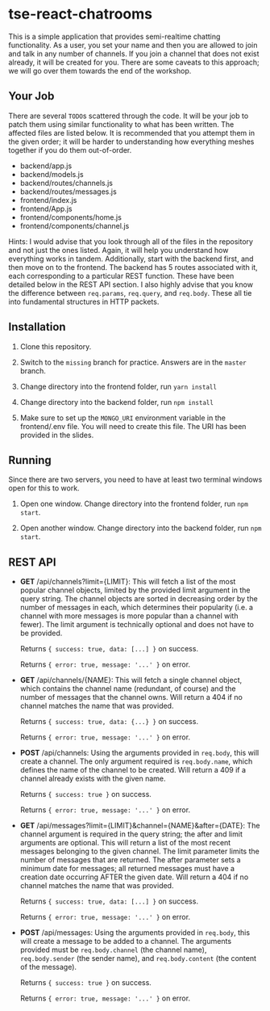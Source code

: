 # tse-react-chatrooms

This is a simple application that provides semi-realtime chatting functionality. 
As a user, you set your name and then you are allowed to join and talk in any number of 
channels. If you join a channel that does not exist already, it will be created for you.
There are some caveats to this approach; we will go over them towards the end of the workshop. 

## Your Job

There are several `TODO`s scattered through the code. It will be your job to patch them
using similar functionality to what has been written. The affected files are listed below.
It is recommended that you attempt them in the given order; it will be harder to understanding
how everything meshes together if you do them out-of-order.

* backend/app.js 
* backend/models.js 
* backend/routes/channels.js 
* backend/routes/messages.js 
* frontend/index.js 
* frontend/App.js 
* frontend/components/home.js 
* frontend/components/channel.js 

Hints: I would advise that you look through all of the files in the repository and not just the ones
listed. Again, it will help you understand how everything works in tandem. Additionally,
start with the backend first, and then move on to the frontend. The backend has 5 routes
associated with it, each corresponding to a particular REST function. These have been detailed
below in the REST API section. I also highly advise that you know the difference between
`req.params`, `req.query`, and `req.body`. These all tie into fundamental structures
in HTTP packets.

## Installation

1. Clone this repository.

2. Switch to the `missing` branch for practice. Answers are in the `master` branch.

3. Change directory into the frontend folder, run `yarn install`

4. Change directory into the backend folder, run `npm install`

5. Make sure to set up the `MONGO_URI` environment variable in the frontend/.env file. 
You will need to create this file. The URI has been provided in the slides. 

## Running

Since there are two servers, you need to have at least two terminal windows open for
this to work.

1. Open one window. Change directory into the frontend folder, run `npm start`.

2. Open another window. Change directory into the backend folder, run `npm start`.

## REST API

* __GET__ /api/channels?limit={LIMIT}: This will fetch a list of the most popular channel objects, limited
  by the provided limit argument in the query string. The channel objects are sorted in decreasing order
  by the number of messages in each, which determines their popularity (i.e. a channel with more messages
  is more popular than a channel with fewer). The limit argument is technically optional and does not have
  to be provided. 

  Returns `{ success: true, data: [...] }` on success.

  Returns `{ error: true, message: '...' }` on error.

* __GET__ /api/channels/{NAME}: This will fetch a single channel object, which contains the channel name
  (redundant, of course) and the number of messages that the channel owns. Will return a 404 if no channel
  matches the name that was provided.

  Returns `{ success: true, data: {...} }` on success.

  Returns `{ error: true, message: '...' }` on error.

* __POST__ /api/channels: Using the arguments provided in `req.body`, this will create a channel. The
  only argument required is `req.body.name`, which defines the name of the channel to be created. Will return
  a 409 if a channel already exists with the given name. 

  Returns `{ success: true }` on success.

  Returns `{ error: true, message: '...' }` on error.

* __GET__ /api/messages?limit={LIMIT}&channel={NAME}&after={DATE}: The channel argument is required in the 
  query string; the after and limit arguments are optional. This will return a list of the most recent
  messages belonging to the given channel. The limit parameter limits the number of messages that are returned.
  The after parameter sets a minimum date for messages; all returned messages must have a creation date
  occurring AFTER the given date. Will return a 404 if no channel matches the name that was provided.

  Returns `{ success: true, data: [...] }` on success.

  Returns `{ error: true, message: '...' }` on error.

* __POST__ /api/messages: Using the arguments provided in `req.body`, this will create a message to be added
  to a channel. The arguments provided must be `req.body.channel` (the channel name), `req.body.sender`
  (the sender name), and `req.body.content` (the content of the message).  

  Returns `{ success: true }` on success.

  Returns `{ error: true, message: '...' }` on error.


